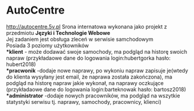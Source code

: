 # AutoCentre
http://autocentre.5v.pl
Srona internatowa wykonana jako projekt z przedmiotu <b>Języki i Technologie Webowe</b> </br>
Jej zadaniem jest obsługa zleceń w serwisie samchodowym</br>
Posiada 3 poziomy użytkowników</br>
<b>*klient</b> - może dodawać swoje samochody, ma podgląd na historę swoich napraw (przykładaowe dane do logowania login:hubertgorka hasło: hubert2018)</br>
<b>*pracwonik</b> -dodaje nowe naprawy, po wykoniu napraw zapisuje je(wtedy do klienta wysyłany jest email, że naprawa została zakończona), ma podgląd na historę napraw jakie wykonał, na naprawy oczkujące (przykładaowe dane do logowania login:barteknowak hasło: bartosz2018) </br>
<b>*administrator</b> -dodaje nowych pracowników, ma podgląd na wszytkie statystyki serwisu tj. naprawy, samochody, pracownicy, klienci)</br>

